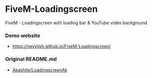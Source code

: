 # FiveM-Loadingscreen

FiveM - Loadingscreen with loading bar & YouTube vidéo background

### Demo website

- https://nevylish.github.io/FiveM-Loadingscreen/

### Original README.md

- [Akashite/LoadingscreenAk](https://github.com/Akashite/LoadingscreenAk/blob/master/README.md)
